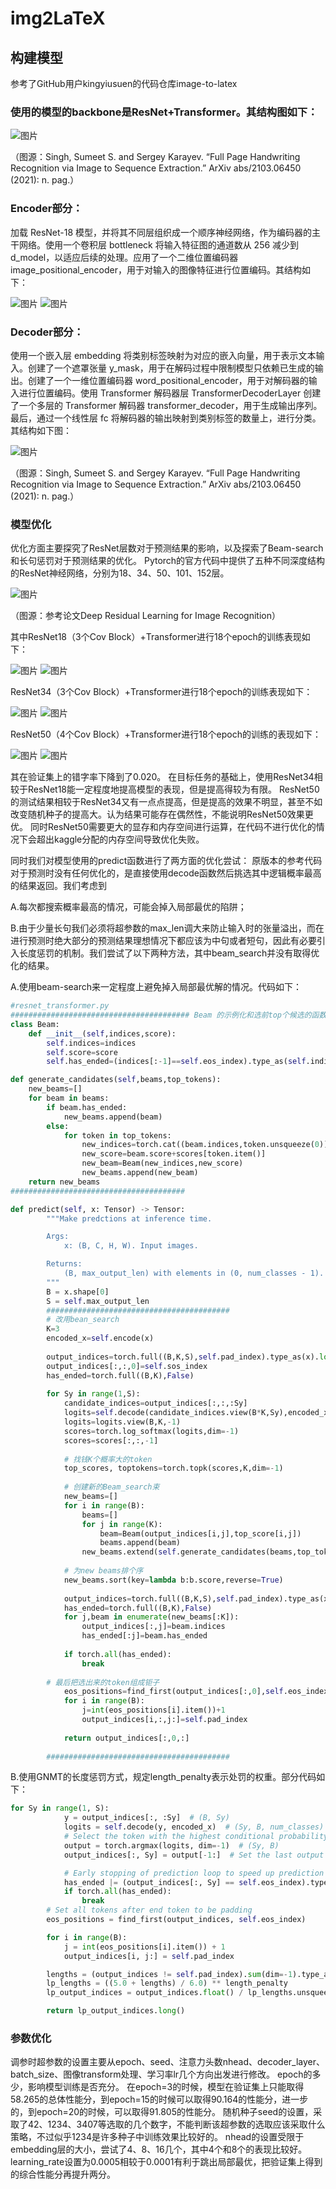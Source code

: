# img2LaTeX
## 构建模型
参考了GitHub用户kingyiusuen的代码仓库image-to-latex
### 使用的模型的backbone是ResNet+Transformer。其结构图如下：

![图片](https://github.com/Justjustifyjudge/img2LaTeX/assets/117241737/70fa91a9-6d44-4e62-883a-4b2244441047)

（图源：Singh, Sumeet S. and Sergey Karayev. “Full Page Handwriting Recognition via Image to Sequence Extraction.” ArXiv abs/2103.06450 (2021): n. pag.）

### Encoder部分：
加载 ResNet-18 模型，并将其不同层组织成一个顺序神经网络，作为编码器的主干网络。使用一个卷积层 bottleneck 将输入特征图的通道数从 256 减少到 d_model，以适应后续的处理。应用了一个二维位置编码器 image_positional_encoder，用于对输入的图像特征进行位置编码。其结构如下：

![图片](https://github.com/Justjustifyjudge/img2LaTeX/assets/117241737/717cba6c-9cef-412b-a327-c4e49d090cd6)
![图片](https://github.com/Justjustifyjudge/img2LaTeX/assets/117241737/ead52ca0-c5a4-46c8-8ed5-67707451bc40)

### Decoder部分：
使用一个嵌入层 embedding 将类别标签映射为对应的嵌入向量，用于表示文本输入。创建了一个遮罩张量 y_mask，用于在解码过程中限制模型只依赖已生成的输出。创建了一个一维位置编码器 word_positional_encoder，用于对解码器的输入进行位置编码。使用 Transformer 解码器层 TransformerDecoderLayer 创建了一个多层的 Transformer 解码器 transformer_decoder，用于生成输出序列。最后，通过一个线性层 fc 将解码器的输出映射到类别标签的数量上，进行分类。其结构如下图：

![图片](https://github.com/Justjustifyjudge/img2LaTeX/assets/117241737/d6a94c84-4882-4485-8f95-c44ccd5f8b74)

（图源：Singh, Sumeet S. and Sergey Karayev. “Full Page Handwriting Recognition via Image to Sequence Extraction.” ArXiv abs/2103.06450 (2021): n. pag.）

### 模型优化
优化方面主要探究了ResNet层数对于预测结果的影响，以及探索了Beam-search和长句惩罚对于预测结果的优化。
Pytorch的官方代码中提供了五种不同深度结构的ResNet神经网络，分别为18、34、50、101、152层。

![图片](https://github.com/Justjustifyjudge/img2LaTeX/assets/117241737/a6cd2056-0a4f-4398-925d-a9d2043f6323)

（图源：参考论文Deep Residual Learning for Image Recognition）

其中ResNet18（3个Cov Block）+Transformer进行18个epoch的训练表现如下：

![图片](https://github.com/Justjustifyjudge/img2LaTeX/assets/117241737/5ad0c4f6-dfaa-4158-bdb7-4d4bb859c896)
![图片](https://github.com/Justjustifyjudge/img2LaTeX/assets/117241737/a1db2d19-c0a5-4449-8acb-32a43f34d327)

ResNet34（3个Cov Block）+Transformer进行18个epoch的训练表现如下：

![图片](https://github.com/Justjustifyjudge/img2LaTeX/assets/117241737/0a5da07a-b6c6-466a-ae66-61e9cf0eaaec)
![图片](https://github.com/Justjustifyjudge/img2LaTeX/assets/117241737/361260bb-112c-42e6-8536-0abc8f735d3a)

ResNet50（4个Cov Block）+Transformer进行18个epoch的训练的表现如下：

![图片](https://github.com/Justjustifyjudge/img2LaTeX/assets/117241737/8426667b-a0fa-4f91-9442-7140d9ca7a0d)
![图片](https://github.com/Justjustifyjudge/img2LaTeX/assets/117241737/a6da6c4a-e2ed-46a9-b934-e7cbb908500c)

其在验证集上的错字率下降到了0.020。
在目标任务的基础上，使用ResNet34相较于ResNet18能一定程度地提高模型的表现，但是提高得较为有限。
ResNet50的测试结果相较于ResNet34又有一点点提高，但是提高的效果不明显，甚至不如改变随机种子的提高大。认为结果可能存在偶然性，不能说明ResNet50效果更优。
同时ResNet50需要更大的显存和内存空间进行运算，在代码不进行优化的情况下会超出kaggle分配的内存空间导致优化失败。

同时我们对模型使用的predict函数进行了两方面的优化尝试：
原版本的参考代码对于预测时没有任何优化的，是直接使用decode函数然后挑选其中逻辑概率最高的结果返回。我们考虑到

A.每次都搜索概率最高的情况，可能会掉入局部最优的陷阱；

B.由于少量长句我们必须将超参数的max_len调大来防止输入时的张量溢出，而在进行预测时绝大部分的预测结果理想情况下都应该为中句或者短句，因此有必要引入长度惩罚的机制。我们尝试了以下两种方法，其中beam_search并没有取得优化的结果。

A.使用beam-search来一定程度上避免掉入局部最优解的情况。代码如下：

```Python
#resnet_transformer.py
######################################## Beam 的示例化和选前top个候选的函数
class Beam:
    def __init__(self,indices,score):
        self.indices=indices
        self.score=score
        self.has_ended=(indices[:-1]==self.eos_index).type_as(self.indices)

def generate_candidates(self,beams,top_tokens):
    new_beams=[]
    for beam in beams:
        if beam.has_ended:
            new_beams.append(beam)
        else:
            for token in top_tokens:
                new_indices=torch.cat((beam.indices,token.unsqueeze(0)),dim=-1)
                new_score=beam.score+scores[token.item()]
                new_beam=Beam(new_indices,new_score)
                new_beams.append(new_beam)
    return new_beams
#######################################

def predict(self, x: Tensor) -> Tensor:
        """Make predctions at inference time.

        Args:
            x: (B, C, H, W). Input images.

        Returns:
            (B, max_output_len) with elements in (0, num_classes - 1).
        """
        B = x.shape[0]
        S = self.max_output_len
        #########################################
        # 改用bean_search
        K=3
        encoded_x=self.encode(x)
        
        output_indices=torch.full((B,K,S),self.pad_index).type_as(x).long()
        output_indices[:,:,0]=self.sos_index
        has_ended=torch.full((B,K),False)
        
        for Sy in range(1,S):
            candidate_indices=output_indices[:,:,:Sy]
            logits=self.decode(candidate_indices.view(B*K,Sy),encoded_x)
            logits=logits.view(B,K,-1)
            scores=torch.log_softmax(logits,dim=-1)
            scores=scores[:,:,-1]
            
            # 找钱K个概率大的token
            top_scores, toptokens=torch.topk(scores,K,dim=-1)
            
            # 创建新的Beam_search束
            new_beams=[]
            for i in range(B):
                beams=[]
                for j in range(K):
                    beam=Beam(output_indices[i,j],top_score[i,j])
                    beams.append(beam)
                new_beams.extend(self.generate_candidates(beams,top_tokens[i]))
            
            # 为new beams排个序
            new_beams.sort(key=lambda b:b.score,reverse=True)
            
            output_indices=torch.full((B,K,S),self.pad_index).type_as(x).long()
            has_ended=torch.full((B,K),False)
            for j,beam in enumerate(new_beams[:K]):
                output_indices[:,j]=beam.indices
                has_ended[:j]=beam.has_ended
            
            if torch.all(has_ended):
                break
        
        # 最后把选出来的token组成钜子
            eos_positions=find_first(output_indices[:,0],self.eos_index)
            for i in range(B):
                j=int(eos_positions[i].item())+1
                output_indices[i,:,j:]=self.pad_index
                
            return output_indices[:,0,:]
        
        #########################################
```
B.使用GNMT的长度惩罚方式，规定length_penalty表示处罚的权重。部分代码如下：
```Python
for Sy in range(1, S):
            y = output_indices[:, :Sy]  # (B, Sy)
            logits = self.decode(y, encoded_x)  # (Sy, B, num_classes)
            # Select the token with the highest conditional probability
            output = torch.argmax(logits, dim=-1)  # (Sy, B)
            output_indices[:, Sy] = output[-1:]  # Set the last output token

            # Early stopping of prediction loop to speed up prediction
            has_ended |= (output_indices[:, Sy] == self.eos_index).type_as(has_ended)
            if torch.all(has_ended):
                break
        # Set all tokens after end token to be padding
        eos_positions = find_first(output_indices, self.eos_index)

        for i in range(B):
            j = int(eos_positions[i].item()) + 1
            output_indices[i, j:] = self.pad_index

        lengths = (output_indices != self.pad_index).sum(dim=-1).type_as(x)
        lp_lengths = ((5.0 + lengths) / 6.0) ** length_penalty
        lp_output_indices = output_indices.float() / lp_lengths.unsqueeze(-1)

        return lp_output_indices.long()
```
### 参数优化
调参时超参数的设置主要从epoch、seed、注意力头数nhead、decoder_layer、batch_size、图像transform处理、学习率lr几个方向出发进行修改。
epoch的多少，影响模型训练是否充分。
在epoch=3的时候，模型在验证集上只能取得58.265的总体性能分，到epoch=15的时候可以取得90.164的性能分，进一步的，到epoch=20的时候，可以取得91.805的性能分。
随机种子seed的设置，采取了42、1234、3407等选取的几个数字，不能判断该超参数的选取应该采取什么策略，不过似乎1234是许多种子中训练效果比较好的。
nhead的设置受限于embedding层的大小，尝试了4、8、16几个，其中4个和8个的表现比较好。
learning_rate设置为0.0005相较于0.0001有利于跳出局部最优，把验证集上得到的综合性能分再提升两分。
